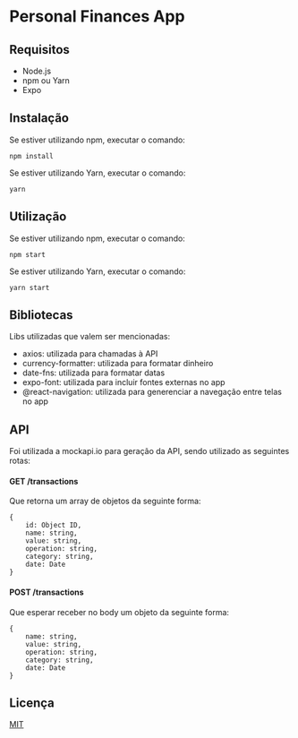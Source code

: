 # Personal Finances App

## Requisitos
- Node.js
- npm ou Yarn
- Expo

## Instalação 

Se estiver utilizando npm, executar o comando:
```
npm install
```

Se estiver utilizando Yarn, executar o comando:
```
yarn
```

## Utilização 

Se estiver utilizando npm, executar o comando:
```
npm start
```

Se estiver utilizando Yarn, executar o comando:
```
yarn start
```

## Bibliotecas
Libs utilizadas que valem ser mencionadas:
- axios: utilizada para chamadas à API
- currency-formatter: utilizada para formatar dinheiro
- date-fns: utilizada para formatar datas
- expo-font: utilizada para incluir fontes externas no app
- @react-navigation: utilizada para generenciar a navegação entre telas no app

## API
Foi utilizada a mockapi.io para geração da API, sendo utilizado as seguintes rotas:

#### GET /transactions
Que retorna um array de objetos da seguinte forma:
```
{
    id: Object ID,
    name: string,
    value: string,
    operation: string,
    category: string,
    date: Date
}
```
#### POST /transactions
Que esperar receber no body um objeto da seguinte forma:
```
{
    name: string,
    value: string,
    operation: string,
    category: string,
    date: Date
}
```

## Licença
[MIT](https://choosealicense.com/licenses/mit/)